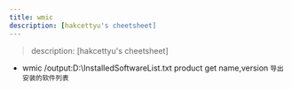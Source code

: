 ```yaml
---
title: wmic
description: [hakcettyu's cheetsheet]
---
```


> description: [hakcettyu's cheetsheet]

- wmic /output:D:\InstalledSoftwareList.txt product get name,version `导出安装的软件列表`
